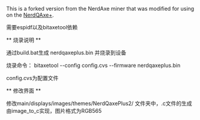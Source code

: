 This is a forked version from the NerdAxe miner that was modified for using on the [NerdQAxe+](https://github.com/shufps/qaxe).

需要espidf以及bitaxetool依赖

** 烧录说明 **

通过build.bat生成 nerdqaxeplus.bin 并烧录到设备

烧录命令：
bitaxetool --config config.cvs --firmware nerdqaxeplus.bin

config.cvs为配置文件

** 修改界面 **

修改main/displays/images/themes/NerdQaxePlus2/ 文件夹中，.c文件的生成由image_to_c实现，图片格式为RGB565
